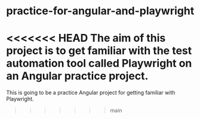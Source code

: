 # practice-for-angular-and-playwright

<<<<<<< HEAD
The aim of this project is to get familiar with the test automation tool called Playwright on an Angular practice project. 
=======
This is going to be a practice Angular project for getting familiar with Playwright.
>>>>>>> main
